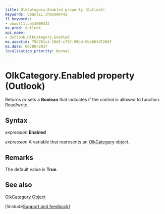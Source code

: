 ```yaml
---
title: OlkCategory.Enabled property (Outlook)
keywords: vbaol11.chm1000442
f1_keywords:
- vbaol11.chm1000442
ms.prod: outlook
api_name:
- Outlook.OlkCategory.Enabled
ms.assetid: 79b761c4-10d2-c797-99bd-5bb60fd7200f
ms.date: 06/08/2017
localization_priority: Normal
---
```



# OlkCategory.Enabled property (Outlook)

Returns or sets a  **Boolean** that indicates if the control is allowed to function. Read/write.


## Syntax

_expression_.**Enabled**

_expression_ A variable that represents an [OlkCategory](Outlook.OlkCategory.md) object.


## Remarks

The default value is  **True**.


## See also


[OlkCategory Object](Outlook.OlkCategory.md)

[!include[Support and feedback](~/includes/feedback-boilerplate.md)]